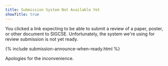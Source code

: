 ```yaml
---
title: Submission System Not Available Yet
showTitle: true
---
```


You clicked a link expecting to be able to submit a review of a paper, poster, or other document to SIGCSE. Unfortunately, the system we're using for review submission is not yet ready.

{% include submission-announce-when-ready.html %}

Apologies for the inconvenience. 